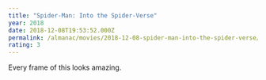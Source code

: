 ```yaml
---
title: "Spider-Man: Into the Spider-Verse"
year: 2018
date: 2018-12-08T19:53:52.000Z
permalink: /almanac/movies/2018-12-08-spider-man-into-the-spider-verse/index.html
rating: 3
---
```


Every frame of this looks amazing.